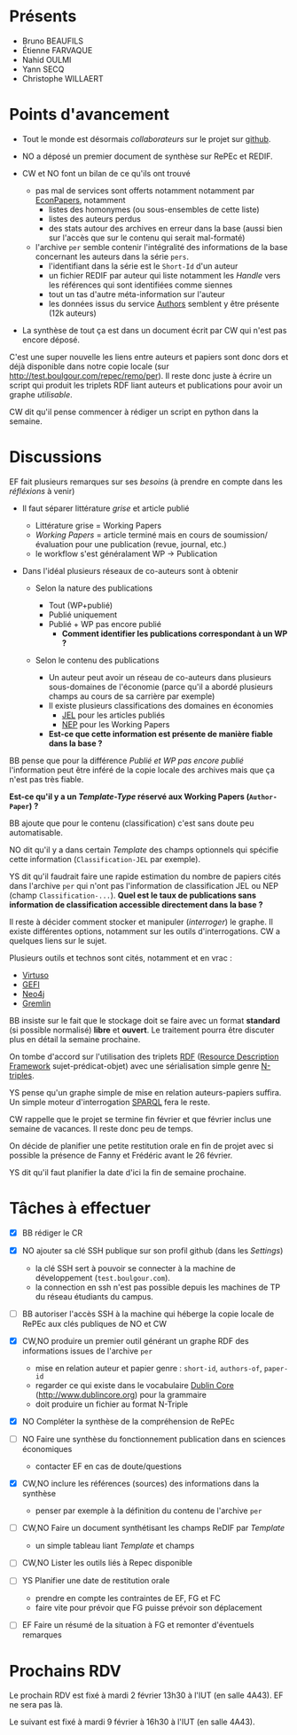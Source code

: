 # Présents

* Bruno BEAUFILS
* Étienne FARVAQUE
* Nahid OULMI
* Yann SECQ
* Christophe WILLAERT

# Points d'avancement

- Tout le monde est désormais *collaborateurs* sur le projet sur [github](http://github.com/b3/hacks-repec).

- NO a déposé un premier document de synthèse sur RePEc et REDIF.

- CW et NO font un bilan de ce qu'ils ont trouvé
    - pas mal de services sont offerts notamment notamment par [EconPapers](http://econpapers.repec.org/), notamment
        - listes des homonymes (ou sous-ensembles de cette liste)
        - listes des auteurs perdus
        - des stats autour des archives en erreur dans la base (aussi bien sur l'accès que sur le contenu qui serait mal-formaté)
    - l'archive `per` semble contenir l'intégralité des informations de la base concernant les auteurs dans la série `pers`.
        - l'identifiant dans la série est le `Short-Id` d'un auteur
        - un fichier REDIF par auteur qui liste notamment les *Handle* vers les références qui sont identifiées comme siennes
        - tout un tas d'autre méta-information sur l'auteur
        - les données issus du service [Authors](http://authors.repec.org) semblent y être présente (12k auteurs)

- La synthèse de tout ça est dans un document écrit par CW qui n'est pas encore déposé.

C'est une super nouvelle les liens entre auteurs et papiers sont donc dors et déjà disponible dans notre copie locale (sur http://test.boulgour.com/repec/remo/per). Il reste donc juste à écrire un script qui produit les triplets RDF liant auteurs et publications pour avoir un graphe *utilisable*.

CW dit qu'il pense commencer à rédiger un script en python dans la semaine.

# Discussions

EF fait plusieurs remarques sur ses *besoins* (à prendre en compte dans les *réfléxions* à venir)

- Il faut séparer littérature *grise* et article publié
    - Littérature grise = Working Papers
    - *Working Papers* = article terminé mais en cours de soumission/évaluation pour une publication (revue, journal, etc.)
    - le workflow s'est généralament WP -> Publication

- Dans l'idéal plusieurs réseaux de co-auteurs sont à obtenir
    - Selon la nature des publications
        - Tout (WP+publié)
        - Publié uniquement
        - Publié + WP pas encore publié
            - **Comment identifier les publications correspondant à un WP ?**

    - Selon le contenu des publications
        - Un auteur peut avoir un réseau de co-auteurs dans plusieurs sous-domaines de l'économie (parce qu'il a abordé plusieurs champs au cours de sa carrière par exemple)
        - Il existe plusieurs classifications des domaines en économies
            - [JEL](https://en.wikipedia.org/wiki/JEL_classification_codes) pour les articles publiés
            - [NEP](http://nep.repec.org) pour les Working Papers
        - **Est-ce que cette information est présente de manière fiable dans la base ?**

BB pense que pour la différence *Publié et WP pas encore publié* l'information peut être inféré de la copie locale des archives mais que ça n'est pas très fiable.

**Est-ce qu'il y a un *Template-Type* réservé aux Working Papers (`Author-Paper`) ?**

BB ajoute que pour le contenu (classification) c'est sans doute peu automatisable.

NO dit qu'il y a dans certain *Template* des champs optionnels qui spécifie cette information (`Classification-JEL` par exemple).

YS dit qu'il faudrait faire une rapide estimation du nombre de papiers cités dans l'archive `per` qui n'ont pas l'information de classification JEL ou NEP (champ `Classification-...`). **Quel est le taux de publications sans information de classification accessible directement dans la base ?**

Il reste à décider comment stocker et manipuler (*interroger*) le graphe. Il existe différentes options, notamment sur les outils d'interrogations. CW a quelques liens sur le sujet.

Plusieurs outils et technos sont cités, notamment et en vrac :

- [Virtuso](http://virtuoso.openlinksw.com)
- [GEFI](http://gephi.org)
- [Neo4j](http://neo4j.com)
- [Gremlin](https://github.com/tinkerpop/gremlin)

BB insiste sur le fait que le stockage doit se faire avec un format **standard** (si possible normalisé) **libre** et **ouvert**. Le traitement pourra être discuter plus en détail la semaine prochaine.

On tombe d'accord sur l'utilisation des triplets [RDF](https://www.w3.org/RDF) ([Resource Description Framework](https://en.wikipedia.org/wiki/Resource_Description_Framework) sujet-prédicat-objet) avec une sérialisation simple genre [N-triples](https://en.wikipedia.org/wiki/N-Triples).

YS pense qu'un graphe simple de mise en relation auteurs-papiers suffira. Un simple moteur d'interrogation [SPARQL](https://en.wikipedia.org/wiki/SPARQL) fera le reste.

CW rappelle que le projet se termine fin février et que février inclus une semaine de vacances. Il reste donc peu de temps.

On décide de planifier une petite restitution orale en fin de projet avec si possible la présence de Fanny et Frédéric avant le 26 février.

YS dit qu'il faut planifier la date d'ici la fin de semaine prochaine.

# Tâches à effectuer

- [X] BB rédiger le CR

- [X] NO ajouter sa clé SSH publique sur son profil github (dans les *Settings*)
    - la clé SSH sert à pouvoir se connecter à la machine de développement (`test.boulgour.com`).
    - la connection en ssh n'est pas possible depuis les machines de TP du réseau étudiants du campus.

- [ ] BB autoriser l'accès SSH à la machine qui héberge la copie locale de RePEc aux clés publiques de NO et CW

- [X] CW,NO produire un premier outil générant un graphe RDF des informations issues de l'archive `per`
    - mise en relation auteur et papier genre : `short-id`, `authors-of`, `paper-id`
    - regarder ce qui existe dans le vocabulaire [Dublin Core](https://en.wikipedia.org/wiki/Dublin_Core) (http://www.dublincore.org) pour la grammaire
    - doit produire un fichier au format N-Triple

- [X] NO Compléter la synthèse de la compréhension de RePEc

- [ ] NO Faire une synthèse du fonctionnement publication dans en sciences économiques
    - contacter EF en cas de doute/questions

- [X] CW,NO inclure les références (sources) des informations dans la synthèse
    - penser par exemple à la définition du contenu de l'archive `per`

- [ ] CW,NO Faire un document synthétisant les champs ReDIF par *Template*
    - un simple tableau liant *Template* et champs

- [ ] CW,NO Lister les outils liés à Repec disponible

- [ ] YS Planifier une date de restitution orale
    - prendre en compte les contraintes de EF, FG et FC
    - faire vite pour prévoir que FG puisse prévoir son déplacement

- [ ] EF Faire un résumé de la situation à FG et remonter d'éventuels remarques

# Prochains RDV

Le prochain RDV est fixé à mardi 2 février 13h30 à l'IUT (en salle 4A43). EF ne sera pas là.

Le suivant est fixé à mardi 9 février à 16h30 à l'IUT (en salle 4A43).
